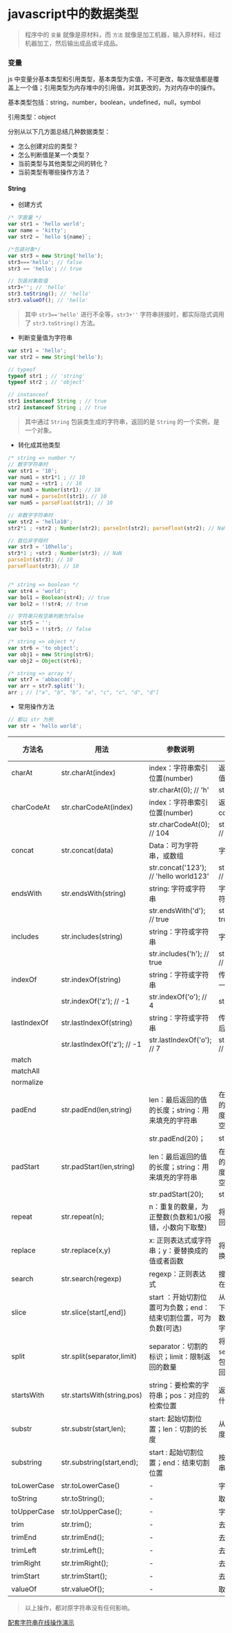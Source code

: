 # javascript中的数据类型

> 程序中的 `变量` 就像是原材料，而 `方法` 就像是加工机器，输入原材料，经过机器加工，然后输出成品或半成品。

### 变量

js 中变量分基本类型和引用类型，基本类型为实值，不可更改，每次赋值都是覆盖上一个值；引用类型为内存堆中的引用值，对其更改的，为对内存中的操作。

基本类型包括：string，number，boolean，undefined，null，symbol

引用类型：object

分别从以下几方面总结几种数据类型：

- 怎么创建对应的类型？
- 怎么判断值是某一个类型？
- 当前类型与其他类型之间的转化？
- 当前类型有哪些操作方法？

#### String

- 创建方式

```js
/* 字面量 */
var str1 = 'hello world';
var name = 'kitty';
var str2 = `hello ${name}`;

/*包装对象*/
var str3 = new String('hello');
str3==='hello'; // false
str3 == 'hello'; // true

// 包装对象取值
str3+''; // 'hello'
str3.toString(); // 'hello'
str3.valueOf(); // 'hello'
```

> 其中 `str3=='hello'` 进行不全等，`str3+''` 字符串拼接时，都实际隐式调用了 `str3.toString()` 方法。

- 判断变量值为字符串

```js
var str1 = 'hello';
var str2 = new String('hello');

// typeof 
typeof str1 ; // 'string'
typeof str2 ; // 'object'

// instanceof 
str1 instanceof String ; // true
str2 instanceof String ; // true
```

> 其中通过 `String` 包装类生成的字符串，返回的是 `String` 的一个实例，是一个对象。

- 转化成其他类型

```js
/* string => number */
// 数字字符串时
var str1 = '10';
var num1 = str1*1 ; // 10
var num2 = +str1 ; // 10
var num3 = Number(str1); // 10
var num4 = parseInt(str1); // 10
var num5 = parseFloat(str1); // 10

// 非数字字符串时
var str2 = 'hello10';
str2*1 ; +str2 ; Number(str2); parseInt(str2); parseFloat(str2); // NaN

// 首位非字母时
var str3 = '10hello';
str3*1 ; +str3 ; Number(str3); // NaN
parseInt(str3); // 10
parseFloat(str3); // 10


/* string => boolean */
var str4 = 'world';
var bol1 = Boolean(str4); // true
var bol2 = !!str4; // true

// 字符串只有空串判断为false
var str5 = '';
var bol3 = !!str5; // false

/* string => object */
var str6 = 'to object';
var obj1 = new String(str6); 
var obj2 = Object(str6); 

/* string => array */
var str7 = 'abbaccdd';
var arr = str7.split(''); 
arr ; // ["a", "b", "b", "a", "c", "c", "d", "d"]
```

- 常用操作方法

```js
// 都以 str 为例
var str = 'hello world';
```

| 方法名      | 用法              | 参数说明                 | 功能解释                   | 返回类型 |
| ----------- | --------------------- | ----------------------------- | -------------------------- | -------- |
| charAt      | str.charAt(index)     | index：字符串索引位置(number) | 返回字符串特定位置的值     | string   |
|  |  | str.charAt(0); // 'h' | str.charAt(100); // '' |  |
| charCodeAt  | str.charCodeAt(index) | index：字符串索引位置(number) | 返回字符串特定位置的code码 | number   |
|             |                       | str.charCodeAt(0); // 104 | str.charCodeAt(100); // NaN |          |
| concat      | str.concat(data) | Data：可为字符串，或数组 | 字符串拼接 | string |
|  |  | str.concat('123'); // 'hello world123' | str.concat(['123']); // 'hello world123' |  |
| endsWith    | str.endsWith(string) | string: 字符或字符串 | 字符串是否以字符/字符串结尾 | boolean |
|  |  | str.endsWith('d'); // true | str.endsWith('ld'); // true |  |
| includes    | str.includes(string) | string：字符或字符串 | 字符串是否包含字符串 | boolean |
|  |  | str.includes('h'); // true | str.includes('hello'); // true |  |
| indexOf     | str.indexOf(string) | string：字符或字符串 | 传入字符在字符串中第一次出现的位置索引 | number |
|  | str.indexOf('z'); // -1 | str.indexOf('o'); // 4 | str.indexOf('el'); // 1 |  |
| lastIndexOf | str.lastIndexOf(string) | string：字符或字符串 | 传入字符在字符串中最后一次出现的位置索引 | number |
|  | str.lastIndexOf('z'); // -1 | str.lastIndexOf('o'); // 7 | str.lastIndexOf('lo'); // 3 |  |
| match       |                       |                               |                            |          |
| matchAll    |                       |                               |                            |          |
| normalize   |                       |                               |                            |          |
| padEnd      | str.padEnd(len,string) | len：最后返回的值的长度；string：用来填充的字符串 | 在字符串的后面以传入的参数填充到对应的长度，不传 `string` 则以空格填充 | string |
|  |  | str.padEnd(20)； | str.padEnd(20,'xy') |  |
| padStart    | str.padStart(len,string) | len：最后返回的值的长度；string：用来填充的字符串 | 在字符串的前面以传入的参数填充到对应的长度，不传 `string` 则以空格填充 | string |
|  |  | str.padStart(20); | str.padStart(20,'xy'); |  |
| repeat      | str.repeat(n); | n：重复的数量，为正整数(负数和1/0报错，小数向下取整) | 将字符串重复 `n` 遍并返回 | string |
| replace     | str.replace(x,y) | x: 正则表达式或字符串；y：要替换成的值或者函数 | 将字符串中特定字符替换，并返回 | string |
| search      | str.search(regexp) | regexp：正则表达式 | 搜索对应正则表达式所在的位置 | number |
| slice       | str.slice(start[,end]) | start ：开始切割位置可为负数；end：结束切割位置，可为负数(可选) | 从原字符串中切割一块下来并返回，不影响原数据，为负数，则是从字符串末尾往前数 | string |
| split       | str.split(separator,limit) | separator：切割的标识；limit：限制返回的数量 | 将原字符串用`separator` 切开，且不包含 `separator` ，返回切割后的数组 | array |
| startsWith  | str.startsWith(string,pos) | string：要检索的字符串；pos：对应的检索位置 | 返回对应位置是否是以什么字符串开始的 | boolean |
| substr      | str.substr(start,len); | start: 起始切割位置；len：切割的长度 | 从字符串中切出特定长度的字符串 | string |
| substring   | str.substring(start,end); | start : 起始切割位置；end：结束切割位置 | 按位置切割出一段字符串 | string |
| toLowerCase | str.toLowerCase() | - | 字符串变小写 | string |
| toString    | str.toString(); | - | 取字符串的值 | string |
| toUpperCase | str.toUpperCase(); | - | 字符串变大写 | string |
| trim        | str.trim(); | - | 去除两端空格 | string |
| trimEnd     | str.trimEnd(); | - | 去除末尾空格 | string |
| trimLeft    | str.trimLeft(); | - | 去除开始空格 | string |
| trimRight   | str.trimRight(); | - | 去除末尾空格 | string |
| trimStart   | str.trimStart(); | - | 去除开始空格 | string |
| valueOf     | str.valueOf(); | - | 取字符串的值 | string |

> 以上操作，都对原字符串没有任何影响。

[配套字符串在线操作演示](https://haokur.github.io/demos/web/string.html)